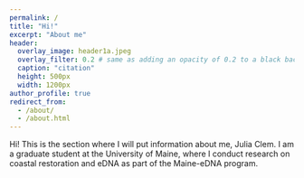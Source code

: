 ```yaml
---
permalink: /
title: "Hi!"
excerpt: "About me"
header:
  overlay_image: header1a.jpeg
  overlay_filter: 0.2 # same as adding an opacity of 0.2 to a black background
  caption: "citation"
  height: 500px
  width: 1200px
author_profile: true
redirect_from: 
  - /about/
  - /about.html
---
```


Hi! This is the section where I will put information about me, Julia Clem. I am a graduate student at the University of Maine, where I conduct research on coastal restoration and eDNA as part of the Maine-eDNA program. 
